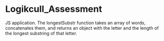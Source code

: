 # Logikcull_Assessment
JS application. The longestSubstr function takes an array of words, concatenates them, and returns an object with the letter and the length of the longest substring of that letter.
